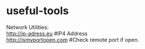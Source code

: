 # useful-tools <br />

Network Utilities: <br />
http://ip-adress.eu #IP4 Address <br />
http://ismyportopen.com #Check remote port if open. <br />
